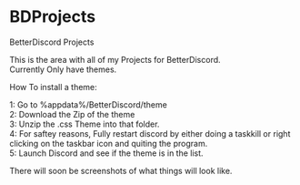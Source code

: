 # BDProjects
BetterDiscord Projects

This is the area with all of my Projects for BetterDiscord.
<br>
Currently Only have themes.
<p>
<p>
How To install a theme:
<p>
1: Go to %appdata%/BetterDiscord/theme
<br>
2: Download the Zip of the theme
<br>
3: Unzip the .css Theme into that folder.
<br>
4: For saftey reasons, Fully restart discord by either doing a taskkill or right clicking on the taskbar icon and quiting the program.
<br>
5: Launch Discord and see if the theme is in the list.
<p>
<p>
There will soon be screenshots of what things will look like.


